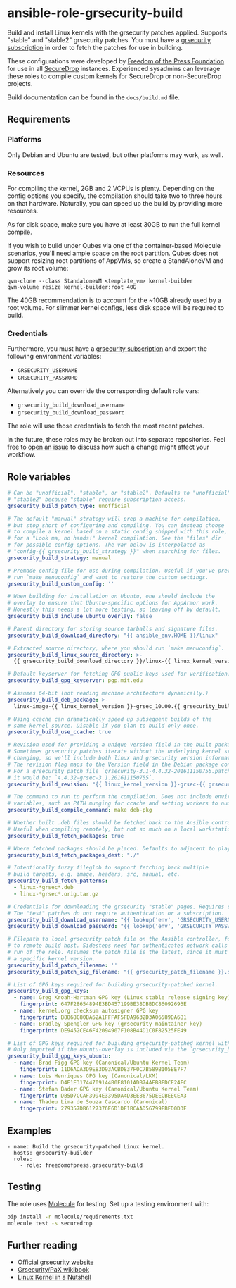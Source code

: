 # ansible-role-grsecurity-build

Build and install Linux kernels with the grsecurity patches applied.
Supports "stable" and "stable2" grsecurity patches. You must have
a [grsecurity subscription] in order to fetch the patches for use in building.

These configurations were developed by [Freedom of the Press Foundation] for
use in all [SecureDrop] instances. Experienced sysadmins can leverage these
roles to compile custom kernels for SecureDrop or non-SecureDrop projects.

Build documentation can be found in the `docs/build.md` file.

## Requirements

### Platforms
Only Debian and Ubuntu are tested, but other platforms may work, as well.

### Resources
For compiling the kernel, 2GB and 2 VCPUs is plenty. Depending on the config options
you specify, the compilation should take two to three hours on that hardware.
Naturally, you can speed up the build by providing more resources.

As for disk space, make sure you have at least 30GB to run the full kernel compile.

If you wish to build under Qubes via one of the container-based Molecule scenarios,
you'll need ample space on the root partition. Qubes does not support resizing root
partitions of AppVMs, so create a StandAloneVM and grow its root volume:

```
qvm-clone --class StandaloneVM <template_vm> kernel-builder
qvm-volume resize kernel-builder:root 40G
```

The 40GB recommendation is to account for the ~10GB already used by a root volume.
For slimmer kernel configs, less disk space will be required to build.

### Credentials
Furthermore, you must have a [grsecurity subscription] and export the
following environment variables:

  * `GRSECURITY_USERNAME`
  * `GRSECURITY_PASSWORD`

Alternatively you can override the corresponding default role vars:

  * `grsecurity_build_download_username`
  * `grsecurity_build_download_password`

The role will use those credentials to fetch the most recent patches.

In the future, these roles may be broken out into separate repositories. Feel free to
[open an issue](https://github.com/freedomofpress/ansible-role-grsecurity/issues)
to discuss how such a change might affect your workflow.

## Role variables

```yaml
# Can be "unofficial", "stable", or "stable2". Defaults to "unofficial" because
# "stable2" because "stable" require subscription access.
grsecurity_build_patch_type: unofficial

# The default "manual" strategy will prep a machine for compilation,
# but stop short of configuring and compiling. You can instead choose
# to compile a kernel based on a static config shipped with this role,
# for a "Look ma, no hands!" kernel compilation. See the "files" dir
# for possible config options. The var below is interpolated as
# "config-{{ grsecurity_build_strategy }}" when searching for files.
grsecurity_build_strategy: manual

# Premade config file for use during compilation. Useful if you've previously
# run `make menuconfig` and want to restore the custom settings.
grsecurity_build_custom_config: ''

# When building for installation on Ubuntu, one should include the
# overlay to ensure that Ubuntu-specific options for AppArmor work.
# Honestly this needs a lot more testing, so leaving off by default.
grsecurity_build_include_ubuntu_overlay: false

# Parent directory for storing source tarballs and signature files.
grsecurity_build_download_directory: "{{ ansible_env.HOME }}/linux"

# Extracted source directory, where you should run `make menuconfig`.
grsecurity_build_linux_source_directory: >-
  {{ grsecurity_build_download_directory }}/linux-{{ linux_kernel_version }}

# Default keyserver for fetching GPG public keys used for verification.
grsecurity_build_gpg_keyserver: pgp.mit.edu

# Assumes 64-bit (not reading machine architecture dynamically.)
grsecurity_build_deb_package: >-
  linux-image-{{ linux_kernel_version }}-grsec_10.00.{{ grsecurity_build_strategy }}_amd64.deb

# Using ccache can dramatically speed up subsequent builds of the
# same kernel source. Disable if you plan to build only once.
grsecurity_build_use_ccache: true

# Revision used for providing a unique Version field in the built packages.
# Sometimes grsecurity patches iterate without the underlying kernel src
# changing, so we'll include both linux and grsecurity version information.
# The revision flag maps to the Version field in the Debian package control file.
# For a grsecurity patch file `grsecurity-3.1-4.4.32-201611150755.patch`,
# it would be: `4.4.32-grsec-3.1.201611150755`.
grsecurity_build_revision: "{{ linux_kernel_version }}-grsec-{{ grsecurity_version }}.{{ grsecurity_patch_timestamp }}"

# The command to run to perform the compilation. Does not include environment
# variables, such as PATH munging for ccache and setting workers to number of VCPUs.
grsecurity_build_compile_command: make deb-pkg

# Whether built .deb files should be fetched back to the Ansible controller.
# Useful when compiling remotely, but not so much on a local workstation.
grsecurity_build_fetch_packages: true

# Where fetched packages should be placed. Defaults to adjacent to playbook.
grsecurity_build_fetch_packages_dest: "./"

# Intentionally fuzzy fileglob to support fetching back multiple
# build targets, e.g. image, headers, src, manual, etc.
grsecurity_build_fetch_patterns:
  - linux-*grsec*.deb
  - linux-*grsec*.orig.tar.gz

# Credentials for downloading the grsecurity "stable" pages. Requires subscription.
# The "test" patches do not require authentication or a subscription.
grsecurity_build_download_username: "{{ lookup('env', 'GRSECURITY_USERNAME')|default('') }}"
grsecurity_build_download_password: "{{ lookup('env', 'GRSECURITY_PASSWORD')|default('') }}"

# Filepath to local grsecurity patch file on the Ansible controller, for copying
# to remote build host. Sidesteps need for authenticated network calls on every
# run of the role. Assumes the patch file is the latest, since it must match
# a specific kernel version.
grsecurity_build_patch_filename: ''
grsecurity_build_patch_sig_filename: "{{ grsecurity_patch_filename }}.sig"

# List of GPG keys required for building grsecurity-patched kernel.
grsecurity_build_gpg_keys:
  - name: Greg Kroah-Hartman GPG key (Linux stable release signing key)
    fingerprint: 647F28654894E3BD457199BE38DBBDC86092693E
  - name: kernel.org checksum autosigner GPG key
    fingerprint: B8868C80BA62A1FFFAF5FDA9632D3A06589DA6B1
  - name: Bradley Spengler GPG key (grsecurity maintainer key)
    fingerprint: DE9452CE46F42094907F108B44D1C0F82525FE49

# List of GPG keys required for building grsecurity-patched kernel with the ubuntu-overlay.
# Only imported if the ubuntu-overlay is included via the `grsecurity_build_include_ubuntu_overlay` var.
grsecurity_build_gpg_keys_ubuntu:
  - name: Brad Figg GPG key (Canonical/Ubuntu Kernel Team)
    fingerprint: 11D6ADA3D9E83D93ACBD837F0C7B589B105BE7F7
  - name: Luis Henriques GPG key (Canonical/LKM)
    fingerprint: D4E1E31744709144B0F8101ADB74AEB8FDCE24FC
  - name: Stefan Bader GPG key (Canonical/Ubuntu Kernel Team)
    fingerprint: DB5D7CCAF3994E3395DA4D3EE8675DEECBEECEA3
  - name: Thadeu Lima de Souza Cascardo (Canonical)
    fingerprint: 279357DB6127376E6D1DF1BCAAD56799FBFD0D3E
```

## Examples

```
- name: Build the grsecurity-patched Linux kernel.
  hosts: grsecurity-builder
  roles:
    - role: freedomofpress.grsecurity-build
```

## Testing
The role uses [Molecule] for testing. Set up a testing environment with:

```bash
pip install -r molecule/requirements.txt
molecule test -s securedrop
```

## Further reading

* [Official grsecurity website](https://grsecurity.net/)
* [Grsecurity/PaX wikibook](https://en.wikibooks.org/wiki/Grsecurity/Appendix/Grsecurity_and_PaX_Configuration_Options)
* [Linux Kernel in a Nutshell](http://www.kroah.com/lkn/)

[Freedom of the Press Foundation]: https://freedom.press
[SecureDrop]: https://securedrop.org
[grsecurity]: https://grsecurity.net/
[grsecurity subscription]: https://grsecurity.net/business_support.php
[Molecule]: https://molecule.readthedocs.org
